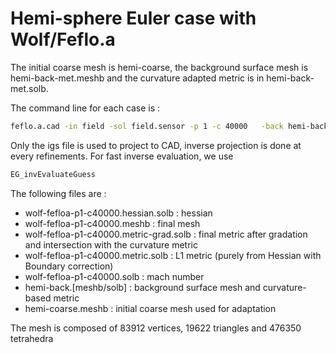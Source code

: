 


# Hemi-sphere Euler case with Wolf/Feflo.a



The initial coarse mesh is hemi-coarse, the background surface mesh is hemi-back-met.meshb and the curvature adapted metric is in hemi-back-met.solb.  


The command line for each case is : 

```sh
feflo.a.cad -in field -sol field.sensor -p 1 -c 40000   -back hemi-back-met  -hgrad 1.3 -cad hemisph-cyl.igs  
```

Only the igs file is used to project to CAD, inverse projection is done at every refinements. For fast inverse evaluation, we
use

```c
EG_invEvaluateGuess
```

The following files are : 
* wolf-fefloa-p1-c40000.hessian.solb : hessian
* wolf-fefloa-p1-c40000.meshb        : final mesh
* wolf-fefloa-p1-c40000.metric-grad.solb   : final metric after gradation and intersection with the curvature metric
* wolf-fefloa-p1-c40000.metric.solb        : L1 metric (purely from Hessian with Boundary correction)
* wolf-fefloa-p1-c40000.solb               : mach number
* hemi-back.[meshb/solb]     : background surface mesh and curvature-based metric
* hemi-coarse.meshb          : initial coarse mesh used for adaptation


The mesh is composed of 83912 vertices, 19622 triangles and 476350 tetrahedra
